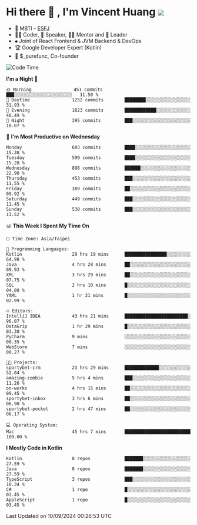 # Hi there 👋 , I'm Vincent Huang ![](https://komarev.com/ghpvc/?username=Jian-Min-Huang)
- 👀 MBTI - [ESFJ](https://www.16personalities.com/esfj-personality)
- 👨‍💻 Coder, 🎤 Speaker, 👨‍🏫 Mentor and 🚀 Leader
- ♠️ Joint of React Frontend & JVM Backend & DevOps
- 🏆 Google Developer Expert (Kotlin)
- 💼 $_purefunc, Co-founder

<!--START_SECTION:waka-->
![Code Time](http://img.shields.io/badge/Code%20Time-4%2C413%20hrs%2026%20mins-blue)

**I'm a Night 🦉** 

```text
🌞 Morning                451 commits         ███░░░░░░░░░░░░░░░░░░░░░░   11.50 % 
🌆 Daytime                1252 commits        ████████░░░░░░░░░░░░░░░░░   31.93 % 
🌃 Evening                1823 commits        ████████████░░░░░░░░░░░░░   46.49 % 
🌙 Night                  395 commits         ███░░░░░░░░░░░░░░░░░░░░░░   10.07 % 
```
📅 **I'm Most Productive on Wednesday** 

```text
Monday                   603 commits         ████░░░░░░░░░░░░░░░░░░░░░   15.38 % 
Tuesday                  599 commits         ████░░░░░░░░░░░░░░░░░░░░░   15.28 % 
Wednesday                898 commits         ██████░░░░░░░░░░░░░░░░░░░   22.90 % 
Thursday                 453 commits         ███░░░░░░░░░░░░░░░░░░░░░░   11.55 % 
Friday                   389 commits         ██░░░░░░░░░░░░░░░░░░░░░░░   09.92 % 
Saturday                 449 commits         ███░░░░░░░░░░░░░░░░░░░░░░   11.45 % 
Sunday                   530 commits         ███░░░░░░░░░░░░░░░░░░░░░░   13.52 % 
```


📊 **This Week I Spent My Time On** 

```text
🕑︎ Time Zone: Asia/Taipei

💬 Programming Languages: 
Kotlin                   29 hrs 19 mins      ████████████████░░░░░░░░░   64.98 % 
Java                     4 hrs 28 mins       ██░░░░░░░░░░░░░░░░░░░░░░░   09.93 % 
XML                      3 hrs 29 mins       ██░░░░░░░░░░░░░░░░░░░░░░░   07.75 % 
SQL                      2 hrs 10 mins       █░░░░░░░░░░░░░░░░░░░░░░░░   04.80 % 
YAML                     1 hr 21 mins        █░░░░░░░░░░░░░░░░░░░░░░░░   02.99 % 

🔥 Editors: 
IntelliJ IDEA            43 hrs 21 mins      ████████████████████████░   96.07 % 
DataGrip                 1 hr 29 mins        █░░░░░░░░░░░░░░░░░░░░░░░░   03.30 % 
PyCharm                  9 mins              ░░░░░░░░░░░░░░░░░░░░░░░░░   00.35 % 
WebStorm                 7 mins              ░░░░░░░░░░░░░░░░░░░░░░░░░   00.27 % 

🐱‍💻 Projects: 
sportybet-crm            23 hrs 29 mins      █████████████░░░░░░░░░░░░   52.04 % 
amazing-zombie           5 hrs 4 mins        ███░░░░░░░░░░░░░░░░░░░░░░   11.26 % 
on-works                 4 hrs 15 mins       ██░░░░░░░░░░░░░░░░░░░░░░░   09.45 % 
sportybet-inbox          3 hrs 6 mins        ██░░░░░░░░░░░░░░░░░░░░░░░   06.90 % 
sportybet-pocket         2 hrs 47 mins       ██░░░░░░░░░░░░░░░░░░░░░░░   06.17 % 

💻 Operating System: 
Mac                      45 hrs 7 mins       █████████████████████████   100.00 % 
```

**I Mostly Code in Kotlin** 

```text
Kotlin                   8 repos             ███████░░░░░░░░░░░░░░░░░░   27.59 % 
Java                     8 repos             ███████░░░░░░░░░░░░░░░░░░   27.59 % 
TypeScript               3 repos             ███░░░░░░░░░░░░░░░░░░░░░░   10.34 % 
C#                       1 repo              █░░░░░░░░░░░░░░░░░░░░░░░░   03.45 % 
AppleScript              1 repo              █░░░░░░░░░░░░░░░░░░░░░░░░   03.45 % 
```




 Last Updated on 10/09/2024 00:26:53 UTC
<!--END_SECTION:waka-->

